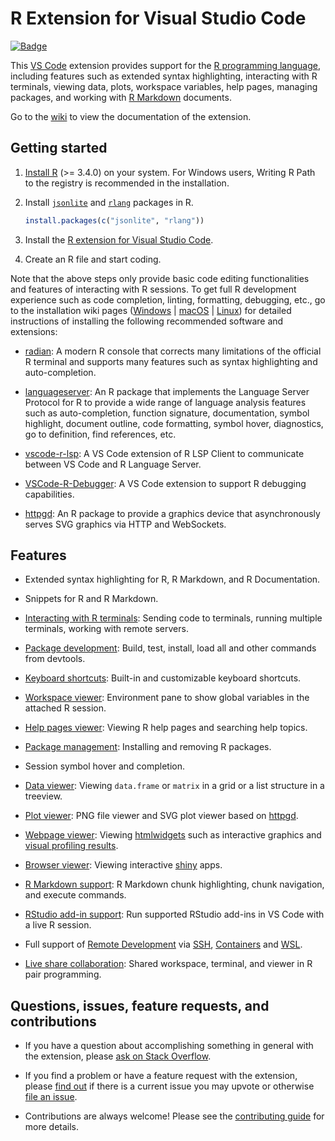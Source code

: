 # R Extension for Visual Studio Code

[![Badge](https://aka.ms/vsls-badge)](https://aka.ms/vsls)

This [VS Code](https://code.visualstudio.com/) extension provides support for the [R programming language](https://www.r-project.org), including features such as
extended syntax highlighting, interacting with R terminals, viewing data, plots, workspace variables, help pages, managing packages, and working with [R Markdown](https://rmarkdown.rstudio.com/) documents.

Go to the [wiki](https://github.com/REditorSupport/vscode-R/wiki) to view the documentation of the extension.

## Getting started

1. [Install R](https://cloud.r-project.org/) (>= 3.4.0) on your system. For Windows users, Writing R Path to the registry is recommended in the installation.

2. Install [`jsonlite`](https://github.com/jeroen/jsonlite) and [`rlang`](https://github.com/r-lib/rlang) packages in R.

    ```r
    install.packages(c("jsonlite", "rlang"))
    ```

3. Install the [R extension for Visual Studio Code](https://marketplace.visualstudio.com/items?itemName=REditorSupport.r).

4. Create an R file and start coding.

Note that the above steps only provide basic code editing functionalities and features of interacting with R sessions. To get full R development experience such as code completion, linting, formatting, debugging, etc., go to the installation wiki pages ([Windows](https://github.com/REditorSupport/vscode-R/wiki/Installation:-Windows) | [macOS](https://github.com/REditorSupport/vscode-R/wiki/Installation:-macOS) | [Linux](https://github.com/REditorSupport/vscode-R/wiki/Installation:-Linux)) for detailed instructions of installing the following recommended software and extensions:

* [radian](https://github.com/randy3k/radian): A modern R console that corrects many limitations of the official R terminal and supports many features such as syntax highlighting and auto-completion.

* [languageserver](https://github.com/REditorSupport/languageserver): An R package that implements the Language Server Protocol for R to provide a wide range of language analysis features such as auto-completion, function signature, documentation, symbol highlight, document outline, code formatting, symbol hover, diagnostics, go to definition, find references, etc.

* [vscode-r-lsp](https://marketplace.visualstudio.com/items?itemName=REditorSupport.r-lsp): A VS Code extension of R LSP Client to communicate between VS Code and R Language Server.

* [VSCode-R-Debugger](https://github.com/ManuelHentschel/VSCode-R-Debugger): A VS Code extension to support R debugging capabilities.

* [httpgd](https://github.com/nx10/httpgd): An R package to provide a graphics device that asynchronously serves SVG graphics via HTTP and WebSockets.

## Features

* Extended syntax highlighting for R, R Markdown, and R Documentation.

* Snippets for R and R Markdown.

* [Interacting with R terminals](https://github.com/REditorSupport/vscode-R/wiki/Interacting-with-R-terminals): Sending code to terminals, running multiple terminals, working with remote servers.

* [Package development](https://github.com/REditorSupport/vscode-R/wiki/Package-development): Build, test, install, load all and other commands from devtools.

* [Keyboard shortcuts](https://github.com/REditorSupport/vscode-R/wiki/Keyboard-shortcuts): Built-in and customizable keyboard shortcuts.

* [Workspace viewer](https://github.com/REditorSupport/vscode-R/wiki/Sidebar-user-interface#workspace-viewer): Environment pane to show global variables in the attached R session.

* [Help pages viewer](https://github.com/REditorSupport/vscode-R/wiki/Sidebar-user-interface#help-pages-viewer): Viewing R help pages and searching help topics.

* [Package management](https://github.com/REditorSupport/vscode-R/wiki/Sidebar-user-interface#package-management): Installing and removing R packages.

* Session symbol hover and completion.

* [Data viewer](https://github.com/REditorSupport/vscode-R/wiki/Interactive-viewers#data-viewer): Viewing `data.frame` or `matrix` in a grid or a list structure in a treeview.

* [Plot viewer](https://github.com/REditorSupport/vscode-R/wiki/Plot-viewer): PNG file viewer and SVG plot viewer based on [httpgd](https://github.com/nx10/httpgd).

* [Webpage viewer](https://github.com/REditorSupport/vscode-R/wiki/Interactive-viewers#webpage-viewer): Viewing [htmlwidgets](https://www.htmlwidgets.org) such as interactive graphics and [visual profiling results](https://rstudio.github.io/profvis/).

* [Browser viewer](https://github.com/REditorSupport/vscode-R/wiki/Interactive-viewers#browser-viewer): Viewing interactive [shiny](https://shiny.rstudio.com) apps.

* [R Markdown support](https://github.com/REditorSupport/vscode-R/wiki/R-Markdown): R Markdown chunk highlighting, chunk navigation, and execute commands.

* [RStudio add-in support](https://github.com/REditorSupport/vscode-R/wiki/RStudio-addin-support): Run supported RStudio add-ins in VS Code with a live R session.

* Full support of [Remote Development](https://code.visualstudio.com/docs/remote/remote-overview) via [SSH](https://code.visualstudio.com/docs/remote/ssh), [Containers](https://code.visualstudio.com/docs/remote/containers) and [WSL](https://code.visualstudio.com/docs/remote/wsl).

* [Live share collaboration](https://github.com/REditorSupport/vscode-R/wiki/Live-share-collaboration): Shared workspace, terminal, and viewer in R pair programming.

## Questions, issues, feature requests, and contributions

* If you have a question about accomplishing something in general with the extension, please [ask on Stack Overflow](https://stackoverflow.com/questions/tagged/visual-studio-code+r).

* If you find a problem or have a feature request with the extension, please [find out](https://github.com/REditorSupport/vscode-R/issues) if there is a current issue you may upvote or otherwise [file an issue](https://github.com/REditorSupport/vscode-R/issues/new/choose).

* Contributions are always welcome! Please see the [contributing guide](https://github.com/REditorSupport/vscode-R/wiki/Contributing) for more details.
